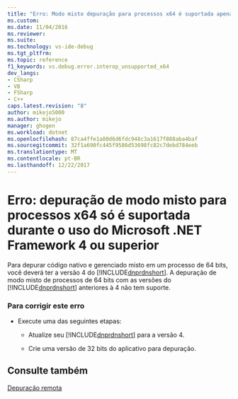 ```yaml
---
title: "Erro: Modo misto depuração para processos x64 é suportada apenas ao usar o Microsoft .NET Framework 4 ou superior | Microsoft Docs"
ms.custom: 
ms.date: 11/04/2016
ms.reviewer: 
ms.suite: 
ms.technology: vs-ide-debug
ms.tgt_pltfrm: 
ms.topic: reference
f1_keywords: vs.debug.error.interop_unsupported_x64
dev_langs:
- CSharp
- VB
- FSharp
- C++
caps.latest.revision: "8"
author: mikejo5000
ms.author: mikejo
manager: ghogen
ms.workload: dotnet
ms.openlocfilehash: 87ca4ffe1a80d6d6fdc948c3a1617f888aba4baf
ms.sourcegitcommit: 32f1a690fc445f9586d53698fc82c7debd784eeb
ms.translationtype: MT
ms.contentlocale: pt-BR
ms.lasthandoff: 12/22/2017
---
```

# <a name="error-mixed-mode-debugging-for-x64-processes-is-supported-only-when-using-microsoft-net-framework-4-or-greater"></a>Erro: depuração de modo misto para processos x64 só é suportada durante o uso do Microsoft .NET Framework 4 ou superior
Para depurar código nativo e gerenciado misto em um processo de 64 bits, você deverá ter a versão 4 do [!INCLUDE[dnprdnshort](../code-quality/includes/dnprdnshort_md.md)]. A depuração de modo misto de processos de 64 bits com as versões do [!INCLUDE[dnprdnshort](../code-quality/includes/dnprdnshort_md.md)] anteriores à 4 não tem suporte.  
  
### <a name="to-correct-this-error"></a>Para corrigir este erro  
  
-   Execute uma das seguintes etapas:  
  
    -   Atualize seu [!INCLUDE[dnprdnshort](../code-quality/includes/dnprdnshort_md.md)] para a versão 4.  
  
    -   Crie uma versão de 32 bits do aplicativo para depuração.  
  
## <a name="see-also"></a>Consulte também  
 [Depuração remota](../debugger/remote-debugging.md)